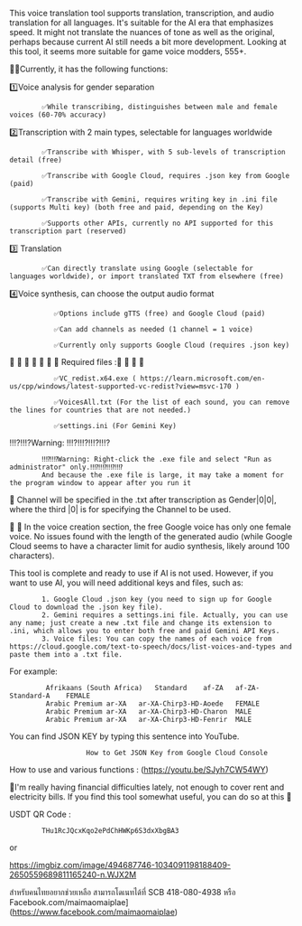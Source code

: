 This voice translation tool supports translation, transcription, and audio translation for all languages. It's suitable for the AI era that emphasizes speed. It might not translate the nuances of tone as well as the original, perhaps because current AI still needs a bit more development. Looking at this tool, it seems more suitable for game voice modders, 555+.

🚴‍♂️Currently, it has the following functions:

1️⃣Voice analysis for gender separation

            ✅While transcribing, distinguishes between male and female voices (60-70% accuracy)

2️⃣Transcription with 2 main types, selectable for languages worldwide

            ✅Transcribe with Whisper, with 5 sub-levels of transcription detail (free)
            
            ✅Transcribe with Google Cloud, requires .json key from Google (paid)
            
            ✅Transcribe with Gemini, requires writing key in .ini file (supports Multi key) (both free and paid, depending on the Key)
            
            ✅Supports other APIs, currently no API supported for this transcription part (reserved)

3️⃣ Translation

            ✅Can directly translate using Google (selectable for languages worldwide), or import translated TXT from elsewhere (free)

4️⃣Voice synthesis, can choose the output audio format

               ✅Options include gTTS (free) and Google Cloud (paid)

               ✅Can add channels as needed (1 channel = 1 voice)

               ✅Currently only supports Google Cloud (requires .json key)
               
📌 📌 📌 📌 📌 📌 📌 Required files :📌 📌 📌 📌

               ✅VC_redist.x64.exe ( https://learn.microsoft.com/en-us/cpp/windows/latest-supported-vc-redist?view=msvc-170 )
               
               ✅VoicesAll.txt (For the list of each sound, you can remove the lines for countries that are not needed.)

               ✅settings.ini (For Gemini Key)
               
‼️⁉️‼️⁉️Warning: ‼️⁉️‼️⁉️‼️⁉️‼️⁉️

            ‼️⁉️‼️⁉️Warning: Right-click the .exe file and select "Run as administrator" only.‼️⁉️‼️⁉️‼️⁉️‼️⁉️
            And because the .exe file is large, it may take a moment for the program window to appear after you run it



📌 Channel will be specified in the .txt after transcription as Gender|0|0|, where the third |0| is for specifying the Channel to be used.

📌 📌 In the voice creation section, the free Google voice has only one female voice. No issues found with the length of the generated audio (while Google Cloud seems to have a character limit for audio synthesis, likely around 100 characters).

This tool is complete and ready to use if AI is not used. However, if you want to use AI, you will need additional keys and files, such as:

            1. Google Cloud .json key (you need to sign up for Google Cloud to download the .json key file).
            2. Gemini requires a settings.ini file. Actually, you can use any name; just create a new .txt file and change its extension to .ini, which allows you to enter both free and paid Gemini API Keys.
            3. Voice files: You can copy the names of each voice from https://cloud.google.com/text-to-speech/docs/list-voices-and-types and paste them into a .txt file.

For example:

             Afrikaans (South Africa)	Standard	af-ZA	af-ZA-Standard-A	FEMALE
             Arabic	Premium	ar-XA	ar-XA-Chirp3-HD-Aoede	FEMALE
             Arabic	Premium	ar-XA	ar-XA-Chirp3-HD-Charon	MALE
             Arabic	Premium	ar-XA	ar-XA-Chirp3-HD-Fenrir	MALE

 You can find JSON KEY by typing this sentence into YouTube.

                       How to Get JSON Key from Google Cloud Console

How to use and various functions : (https://youtu.be/SJyh7CW54WY)


🥺I'm really having financial difficulties lately, not enough to cover rent and electricity bills.
If you find this tool somewhat useful, you can do so at this 🥺

USDT QR Code : 

            THu1RcJQcxKqo2ePdChHWKp6S3dxXbgBA3

or 

 https://imgbiz.com/image/494687746-1034091198188409-2650559689811165240-n.WJX2M 

สำหรับคนไทยอยากช่วยเหลือ สามารถโดเนทได้ที่ SCB 418-080-4938 หรือ Facebook.com/maimaomaiplae](https://www.facebook.com/maimaomaiplae)
